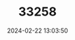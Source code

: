 ---
title: "33258"
category: "Sindora inermis"
draft: false
date: 2024-02-22 13:03:50
languages:
  Austronesian (Other): ["Gayugalo", "Kayugalu", "Sinsud", "sinsuod"]
  Bikol: ["Nito-nitong puti", "parina"]
---